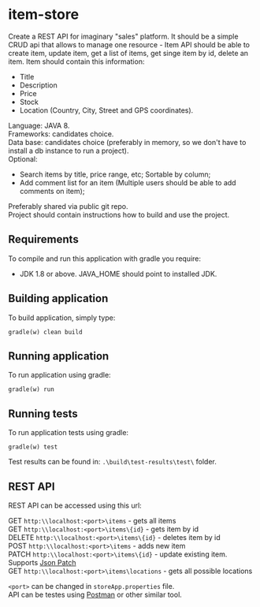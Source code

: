 # item-store
Create a REST API for imaginary "sales" platform.
It should be a simple CRUD api that allows to manage one resource - Item
API should be able to create item, update item, get a list of items, get singe item by id, delete an item. 
Item should contain this information: 
 - Title
 - Description
 - Price
 - Stock
 - Location (Country, City, Street and GPS coordinates).
 
Language: JAVA 8.<br/>
Frameworks: candidates choice.<br/>
Data base: candidates choice (preferably in memory, so we don't have to install a db instance to run a project).<br/>
Optional:<br/> 
- Search items by title, price range, etc; Sortable by column;<br/>
- Add comment list for an item (Multiple users should be able to add comments on item);
    
Preferably shared via public git repo.<br/>
Project should contain instructions how to build and use the project.
## Requirements
To compile and run this application with gradle you require:
* JDK 1.8 or above. JAVA_HOME should point to installed JDK.
## Building application
To build application, simply type:

`gradle(w) clean build`
## Running application
To run application using gradle:

`gradle(w) run`

## Running tests 
To run application tests using gradle:

`gradle(w) test`

Test results can be found in: `.\build\test-results\test\` folder. 

## REST API
REST API can be accessed using this url:

GET `http:\\localhost:<port>\items` - gets all items<br/>
GET `http:\\localhost:<port>\items\{id}` - gets item by id<br/>
DELETE `http:\\localhost:<port>\items\{id}` - deletes item by id<br/>
POST `http:\\localhost:<port>\items` - adds new item<br/>
PATCH `http:\\localhost:<port>\items\{id}` - update existing item. Supports [Json Patch](https://tools.ietf.org/html/rfc6902)<br/>
GET `http:\\localhost:<port>\items\locations` - gets all possible locations<br/>

`<port>` can be changed in `storeApp.properties` file. <br/>
API can be testes using [Postman](https://www.getpostman.com/tools) or other similar tool.
